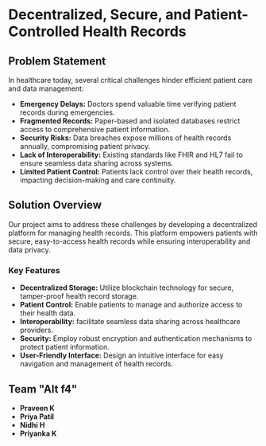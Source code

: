# Decentralized, Secure, and Patient-Controlled Health Records

## Problem Statement

In healthcare today, several critical challenges hinder efficient patient care and data management:
- **Emergency Delays:** Doctors spend valuable time verifying patient records during emergencies.
- **Fragmented Records:** Paper-based and isolated databases restrict access to comprehensive patient information.
- **Security Risks:** Data breaches expose millions of health records annually, compromising patient privacy.
- **Lack of Interoperability:** Existing standards like FHIR and HL7 fail to ensure seamless data sharing across systems.
- **Limited Patient Control:** Patients lack control over their health records, impacting decision-making and care continuity.

## Solution Overview

Our project aims to address these challenges by developing a decentralized platform for managing health records. This platform empowers patients with secure, easy-to-access health records while ensuring interoperability and data privacy.

### Key Features

- **Decentralized Storage:** Utilize blockchain technology for secure, tamper-proof health record storage.
- **Patient Control:** Enable patients to manage and authorize access to their health data.
- **Interoperability:**  facilitate seamless data sharing across healthcare providers.
- **Security:** Employ robust encryption and authentication mechanisms to protect patient information.
- **User-Friendly Interface:** Design an intuitive interface for easy navigation and management of health records.

## Team "Alt f4"

- **Praveen K**
- **Priya Patil**
- **Nidhi H**
- **Priyanka K**
